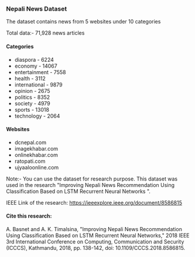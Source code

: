 ### Nepali News Dataset
The dataset contains news from 5 websites under 10 categories

Total data:- 71,928 news articles

#### Categories
- diaspora - 6224
- economy - 14067
- entertainment - 7558
- health - 3112
- international - 9879
- opinion - 2675
- politics - 8352
- society - 4979
- sports - 13018
- technology - 2064

#### Websites
- dcnepal.com
- imagekhabar.com
- onlinekhabar.com
- ratopati.com
- ujyaaloonline.com


Note:-
You can use the dataset for research purpose. This dataset was used in the research "Improving Nepali News Recommendation Using Classification Based on LSTM Recurrent Neural Networks
".

IEEE Link of the research:
https://ieeexplore.ieee.org/document/8586815


#### Cite this research:
A. Basnet and A. K. Timalsina, "Improving Nepali News Recommendation Using Classification Based on LSTM Recurrent Neural Networks," 2018 IEEE 3rd International Conference on Computing, Communication and Security (ICCCS), Kathmandu, 2018, pp. 138-142, doi: 10.1109/CCCS.2018.8586815.